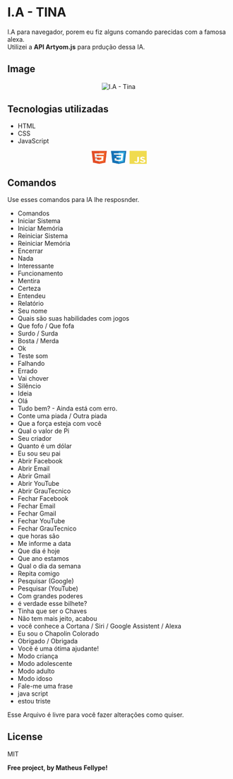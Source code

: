 # I.A - TINA


I.A para navegador, porem eu fiz alguns comando parecidas com a famosa alexa.<br>
Utilizei a **API Artyom.js** para prdução dessa IA.

## Image
<div align="center"> 
  <img align="center" alt="I.A - Tina"src="https://i.imgur.com/gZyhext.png">
</div>

## Tecnologias utilizadas

- HTML
- CSS
- JavaScript
<div align="center"> 
  <img align="center" alt="Mat-HTML" height="30" width="40" src="https://raw.githubusercontent.com/devicons/devicon/master/icons/html5/html5-original.svg">
  <img align="center" alt="Mat-CSS" height="30" width="40" src="https://raw.githubusercontent.com/devicons/devicon/master/icons/css3/css3-original.svg">
  <img align="center" alt="Mat-Js" height="30" width="40" src="https://raw.githubusercontent.com/devicons/devicon/master/icons/javascript/javascript-plain.svg">
</div>

## Comandos

Use esses comandos para IA lhe resposnder.

- Comandos
- Iniciar Sistema
- Iniciar Memória
- Reiniciar Sistema
- Reiniciar Memória
- Encerrar
- Nada
- Interessante
- Funcionamento
- Mentira
- Certeza
- Entendeu
- Relatório
- Seu nome
- Quais são suas habilidades com jogos
- Que fofo / Que fofa
- Surdo / Surda
- Bosta / Merda
- Ok
- Teste som
- Falhando
- Errado
- Vai chover
- Silêncio
- Ideia
- Olá
- Tudo bem? - Ainda está com erro.
- Conte uma piada / Outra piada
- Que a força esteja com você
- Qual o valor de Pi
- Seu criador
- Quanto é um dólar
- Eu sou seu pai
- Abrir Facebook
- Abrir Email
- Abrir Gmail
- Abrir YouTube
- Abrir GrauTecnico
- Fechar Facebook
- Fechar Email
- Fechar Gmail
- Fechar YouTube
- Fechar GrauTecnico
- que horas são
- Me informe a data
- Que dia é hoje
- Que ano estamos
- Qual o dia da semana
- Repita comigo
- Pesquisar (Google)
- Pesquisar (YouTube)
- Com grandes poderes
- é verdade esse bilhete?
- Tinha que ser o Chaves
- Não tem mais jeito, acabou
- você conhece a Cortana / Siri / Google Assistent / Alexa
- Eu sou o Chapolin Colorado
- Obrigado / Obrigada
- Você é uma ótima ajudante!
- Modo criança
- Modo adolescente
- Modo adulto
- Modo idoso
- Fale-me uma frase
- java script
- estou triste

Esse Arquivo é livre para você fazer alterações como quiser.

## License

MIT

**Free project, by Matheus Fellype!**
